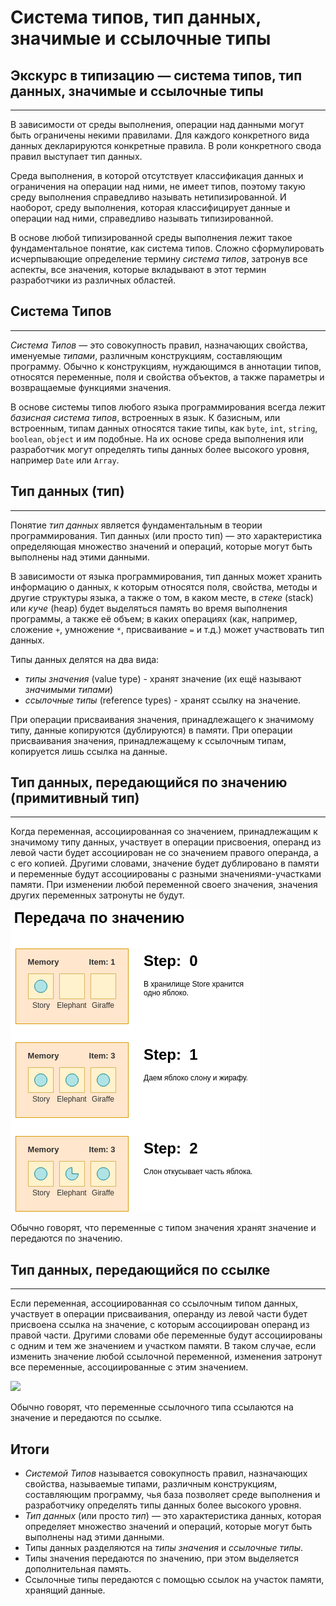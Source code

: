 # Система типов, тип данных, значимые и ссылочные типы
## Экскурс в типизацию — система типов, тип данных, значимые и ссылочные типы
________________

В зависимости от среды выполнения, операции над данными могут быть ограничены некими правилами. Для каждого конкретного вида данных декларируются конкретные правила. В роли конкретного свода правил выступает тип данных.

Среда выполнения, в которой отсутствует классификация данных и ограничения на операции над ними, не имеет типов, поэтому такую среду выполнения справедливо называть нетипизированной. И наоборот, среду выполнения, которая классифицирует данные и операции над ними, справедливо называть типизированной.

В основе любой типизированной среды выполнения лежит такое фундаментальное понятие, как система типов. Сложно сформулировать исчерпывающие определение термину *система типов*, затронув все аспекты, все значения, которые вкладывают в этот термин разработчики из различных областей.


## Система Типов
________________

*Система Типов* — это совокупность правил, назначающих свойства, именуемые *типами*, различным конструкциям, составляющим программу. Обычно к конструкциям, нуждающимся в аннотации типов, относятся переменные, поля и свойства объектов, а также параметры и возвращаемые функциями значения.

В основе системы типов любого языка программирования всегда лежит *базисная система типов*, встроенных в язык. К базисным, или встроенным, типам данных относятся такие типы, как `byte`, `int`, `string`, `boolean`, `object` и им подобные. На их основе среда выполнения или разработчик могут определять типы данных более высокого уровня, например `Date` или `Array`.


## Тип данных (тип)
________________

Понятие *тип данных* является фундаментальным в теории программирования. Тип данных (или просто тип) — это характеристика определяющая множество значений и операций, которые могут быть выполнены над этими данными.

В зависимости от языка программирования, тип данных может хранить информацию о данных, к которым относятся поля, свойства, методы и другие структуры языка, а также о том, в каком месте, в *стеке* (stack) или *куче* (heap) будет выделяться память во время выполнения программы, а также её объем; в каких операциях (как, например, сложение `+`, умножение `*`, присваивание `=` и т.д.) может участвовать тип данных.

Типы данных делятся на два вида:
 
 - *типы значения* (value type) - хранят значение (их ещё называют *значимыми типами*)
 - *ссылочные типы* (reference types) - хранят ссылку на значение.

При операции присваивания значения, принадлежащего к значимому типу, данные копируются (дублируются) в памяти. При операции присваивания значения, принадлежащему к ссылочным типам, копируется лишь ссылка на данные.


## Тип данных, передающийся по значению (примитивный тип)
________________

Когда переменная, ассоциированная со значением, принадлежащим к значимому типу данных, участвует в операции присвоения, операнд из левой части будет ассоциирован не со значением правого операнда, а с его копией. Другими словами, значение будет дублировано в памяти и переменные будут ассоциированы с разными значениями-участками памяти. При изменении любой переменной своего значения, значения других переменных затронуты не будут.

![](./images/type-conversion-value-type.png)  

Обычно говорят, что переменные с типом значения хранят значение и передаются по значению.


## Тип данных, передающийся по ссылке
________________

Если переменная, ассоциированная со ссылочным типом данных, участвует в операции присваивания, операнду из левой части будет присвоена ссылка на значение, с которым ассоциирован операнд из правой части. Другими словами обе переменные будут ассоциированы с одним и тем же значением и участком памяти. В таком случае, если изменить значение любой ссылочной переменной, изменения затронут все переменные, ассоциированные с этим значением.

![](/book/images/type-system/type-conversion-ref-type.png) 

Обычно говорят, что переменные ссылочного типа ссылаются на значение и передаются по ссылке.


## Итоги

- *Системой Типов* называется совокупность правил, назначающих свойства, называемые типами, различным конструкциям, составляющим программу, чья база позволяет среде выполнения и разработчику определять типы данных более высокого уровня.
- *Тип данных* (или просто *тип*) — это характеристика данных, которая определяет множество значений и операций, которые могут быть выполнены над этими данными.
- Типы данных разделяются на *типы значения* и *ссылочные типы*.
- Типы значения передаются по значению, при этом выделяется дополнительная память.
- Ссылочные типы передаются с помощью ссылок на участок памяти, хранящий данные.
